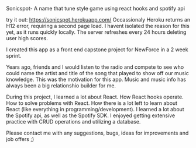 

Sonicspot- A name that tune style game using react hooks and spotify api

try it out: https://sonicspot.herokuapp.com/
Occassionaly Heroku returns an H12 error, requiring a second page load. I havent isolated the reason for this yet, as it runs quickly locally.
The server refreshes every 24 hours deleting user high scores.


I created this app as a front end capstone project for NewForce in a 2 week sprint.

Years ago, friends and I would listen to the radio and compete to see who could name the artist and title of the song that played to show off our music knowledge. This was the motivation for this app. Music and music info has always been a big relationshio builder for me. 

During this project, I learned a lot about React. How React hooks operate. How to solve problems with React. How there is a lot left to learn about React (like everything in programming/development). I learned a lot about the Spotify api, as well as the Spotify SDK. I enjoyed getting extensive practice with CRUD operations and utilizing a database.

Please contact me with any suggestions, bugs, ideas for improvements and job offers ;)










